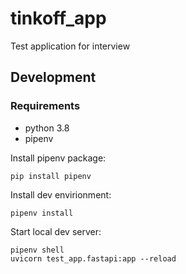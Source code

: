 # tinkoff_app
Test application for interview


## Development

### Requirements

* python 3.8
* pipenv

Install pipenv package:
```
pip install pipenv
```

Install dev envirionment:
```
pipenv install
```

Start local dev server:
```
pipenv shell
uvicorn test_app.fastapi:app --reload
```
